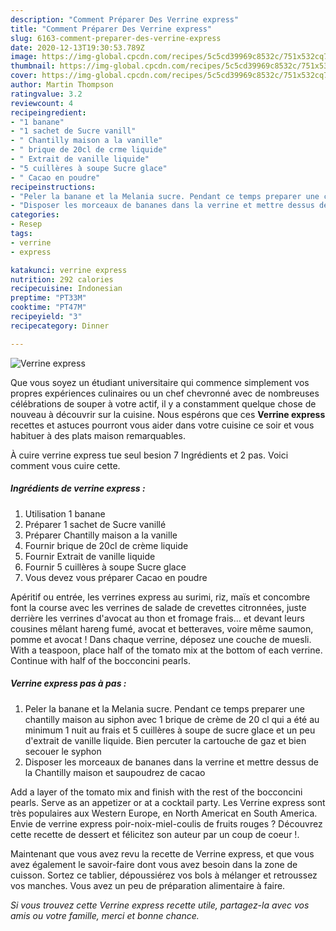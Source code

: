 ```yaml
---
description: "Comment Préparer Des Verrine express"
title: "Comment Préparer Des Verrine express"
slug: 6163-comment-preparer-des-verrine-express
date: 2020-12-13T19:30:53.789Z
image: https://img-global.cpcdn.com/recipes/5c5cd39969c8532c/751x532cq70/verrine-express-photo-principale-de-la-recette.jpg
thumbnail: https://img-global.cpcdn.com/recipes/5c5cd39969c8532c/751x532cq70/verrine-express-photo-principale-de-la-recette.jpg
cover: https://img-global.cpcdn.com/recipes/5c5cd39969c8532c/751x532cq70/verrine-express-photo-principale-de-la-recette.jpg
author: Martin Thompson
ratingvalue: 3.2
reviewcount: 4
recipeingredient:
- "1 banane"
- "1 sachet de Sucre vanill"
- " Chantilly maison a la vanille"
- " brique de 20cl de crme liquide"
- " Extrait de vanille liquide"
- "5 cuillères à soupe Sucre glace"
- " Cacao en poudre"
recipeinstructions:
- "Peler la banane et la Melania sucre. Pendant ce temps preparer une chantilly maison au siphon avec 1 brique de crème de 20 cl qui a été au minimum 1 nuit au frais et 5 cuillères à soupe de sucre glace et un peu d&#39;extrait de vanille liquide. Bien percuter la cartouche de gaz et bien secouer le syphon"
- "Disposer les morceaux de bananes dans la verrine et mettre dessus de la Chantilly maison et saupoudrez de cacao"
categories:
- Resep
tags:
- verrine
- express

katakunci: verrine express 
nutrition: 292 calories
recipecuisine: Indonesian
preptime: "PT33M"
cooktime: "PT47M"
recipeyield: "3"
recipecategory: Dinner

---
```



![Verrine express](https://img-global.cpcdn.com/recipes/5c5cd39969c8532c/751x532cq70/verrine-express-photo-principale-de-la-recette.jpg)

Que vous soyez un étudiant universitaire qui commence simplement vos propres expériences culinaires ou un chef chevronné avec de nombreuses célébrations de souper à votre actif, il y a constamment quelque chose de nouveau à découvrir sur la cuisine. Nous espérons que ces <strong> Verrine express </strong> recettes et astuces pourront vous aider dans votre cuisine ce soir et vous habituer à des plats maison remarquables.

<!--inarticleads1-->

À cuire verrine express tue seul besion 7 Ingrédients et 2 pas. Voici comment vous cuire cette.

##### Ingrédients de verrine express :

1. Utilisation 1 banane
1. Préparer 1 sachet de Sucre vanillé
1. Préparer  Chantilly maison a la vanille
1. Fournir  brique de 20cl de crème liquide
1. Fournir  Extrait de vanille liquide
1. Fournir 5 cuillères à soupe Sucre glace
1. Vous devez vous préparer  Cacao en poudre


Apéritif ou entrée, les verrines express au surimi, riz, maïs et concombre font la course avec les verrines de salade de crevettes citronnées, juste derrière les verrines d&#39;avocat au thon et fromage frais… et devant leurs cousines mêlant hareng fumé, avocat et betteraves, voire même saumon, pomme et avocat ! Dans chaque verrine, déposez une couche de muesli. With a teaspoon, place half of the tomato mix at the bottom of each verrine. Continue with half of the bocconcini pearls. 

<!--inarticleads2-->

##### Verrine express pas à pas :

1. Peler la banane et la Melania sucre. Pendant ce temps preparer une chantilly maison au siphon avec 1 brique de crème de 20 cl qui a été au minimum 1 nuit au frais et 5 cuillères à soupe de sucre glace et un peu d&#39;extrait de vanille liquide. Bien percuter la cartouche de gaz et bien secouer le syphon
1. Disposer les morceaux de bananes dans la verrine et mettre dessus de la Chantilly maison et saupoudrez de cacao


Add a layer of the tomato mix and finish with the rest of the bocconcini pearls. Serve as an appetizer or at a cocktail party. Les Verrine express sont très populaires aux Western Europe, en North Americat en South America. Envie de verrine express poir-noix-miel-coulis de fruits rouges ? Découvrez cette recette de dessert et félicitez son auteur par un coup de coeur !. 

<!--inarticleads1-->

<p>
Maintenant que vous avez revu la recette de Verrine express, et que vous avez également le savoir-faire dont vous avez besoin dans la zone de cuisson. Sortez ce tablier, dépoussiérez vos bols à mélanger et retroussez vos manches. Vous avez un peu de préparation alimentaire à faire.
</p>

<p>
<i>Si vous trouvez cette Verrine express recette utile, partagez-la avec vos amis ou votre famille, merci et bonne chance.</i>
</p>
